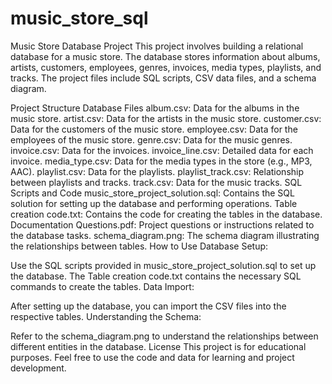 # music_store_sql
Music Store Database Project
This project involves building a relational database for a music store. The database stores information about albums, artists, customers, employees, genres, invoices, media types, playlists, and tracks. The project files include SQL scripts, CSV data files, and a schema diagram.

Project Structure
Database Files
album.csv: Data for the albums in the music store.
artist.csv: Data for the artists in the music store.
customer.csv: Data for the customers of the music store.
employee.csv: Data for the employees of the music store.
genre.csv: Data for the music genres.
invoice.csv: Data for the invoices.
invoice_line.csv: Detailed data for each invoice.
media_type.csv: Data for the media types in the store (e.g., MP3, AAC).
playlist.csv: Data for the playlists.
playlist_track.csv: Relationship between playlists and tracks.
track.csv: Data for the music tracks.
SQL Scripts and Code
music_store_project_solution.sql: Contains the SQL solution for setting up the database and performing operations.
Table creation code.txt: Contains the code for creating the tables in the database.
Documentation
Questions.pdf: Project questions or instructions related to the database tasks.
schema_diagram.png: The schema diagram illustrating the relationships between tables.
How to Use
Database Setup:

Use the SQL scripts provided in music_store_project_solution.sql to set up the database.
The Table creation code.txt contains the necessary SQL commands to create the tables.
Data Import:

After setting up the database, you can import the CSV files into the respective tables.
Understanding the Schema:

Refer to the schema_diagram.png to understand the relationships between different entities in the database.
License
This project is for educational purposes. Feel free to use the code and data for learning and project development.

